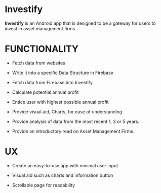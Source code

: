 #  Investify

**Investify** is an Android app that is designed to be a gateway for users to invest in asset management firms .

# FUNCTIONALITY

-   Fetch data from websites
    
-   Write it into a specific Data Structure in Firebase
    
-   Fetch data from Firebase into Investify
    
-   Calculate potential annual profit
    
-   Entice user with highest possible annual profit
    
-   Provide visual aid, Charts, for ease of understanding
    
-   Provide analysis of data from the most recent 1, 3 or 5 years.
    
-   Provide an introductory read on Asset Management Firms.

# UX

-   Create an easy-to-use app with minimal user input
    
-   Visual aid such as charts and information button
    
-   Scrollable page for readability
